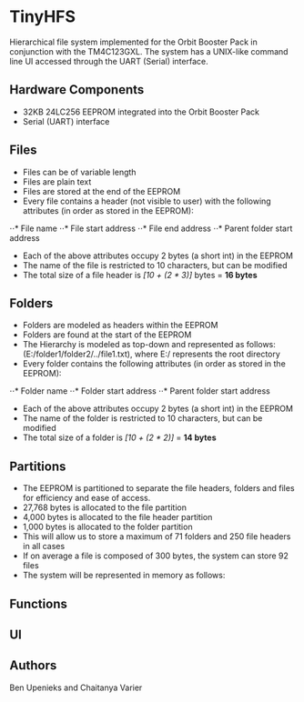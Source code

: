 # TinyHFS
Hierarchical file system implemented for the Orbit Booster Pack in conjunction with the TM4C123GXL. The system has a UNIX-like command line UI accessed through the UART (Serial) interface. 

## Hardware Components

* 32KB 24LC256 EEPROM integrated into the Orbit Booster Pack
* Serial (UART) interface

## Files

* Files can be of variable length
* Files are plain text
* Files are stored at the end of the EEPROM
* Every file contains a header (not visible to user) with the following attributes (in order as stored in the EEPROM):

⋅⋅* File name
⋅⋅* File start address
⋅⋅* File end address
⋅⋅* Parent folder start address

* Each of the above attributes occupy 2 bytes (a short int) in the EEPROM
* The name of the file is restricted to 10 characters, but can be modified
* The total size of a file header is <i>[10 + (2 * 3)]</i> bytes = <b>16 bytes</b>

## Folders

* Folders are modeled as headers within the EEPROM
* Folders are found at the start of the EEPROM
* The Hierarchy is modeled as top-down and represented as follows: (E:/folder1/folder2/../file1.txt), where E:/ represents the root directory
* Every folder contains the following attributes (in order as stored in the EEPROM):

⋅⋅* Folder name
⋅⋅* Folder start address
⋅⋅* Parent folder start address

* Each of the above attributes occupy 2 bytes (a short int) in the EEPROM
* The name of the folder is restricted to 10 characters, but can be modified
* The total size of a folder is <i>[10 + (2 * 2)]</i> = <b>14 bytes</b>

## Partitions

* The EEPROM is partitioned to separate the file headers, folders and files for efficiency and ease of access.
* 27,768 bytes is allocated to the file partition 
* 4,000 bytes is allocated to the file header partition
* 1,000 bytes is allocated to the folder partition
* This will allow us to store a maximum of 71 folders and 250 file headers in all cases
* If on average a file is composed of 300 bytes, the system can store 92 files
* The system will be represented in memory as follows:



## Functions

## UI

## Authors

Ben Upenieks and Chaitanya Varier
